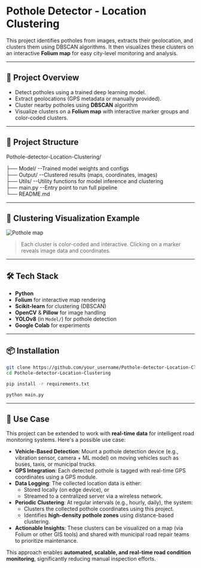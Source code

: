 # Pothole Detector - Location Clustering

This project identifies potholes from images, extracts their geolocation, and clusters them using DBSCAN algorithms. It then visualizes these clusters on an interactive **Folium map** for easy city-level monitoring and analysis.

---

## 🚀 Project Overview

- Detect potholes using a trained deep learning model.
- Extract geolocations (GPS metadata or manually provided).
- Cluster nearby potholes using **DBSCAN** algorithm
- Visualize clusters on a **Folium map** with interactive marker groups and color-coded clusters.

---

## 📁 Project Structure
Pothole-detector-Location-Clustering/

├── Model/     --Trained model weights and configs <br>
├── Output/    --Clustered results (maps, coordinates, images) <br>
├── Utils/     --Utility functions for model inference and clustering <br>
├── main.py    --Entry point to run full pipeline <br>
└── README.md 


---

## 🧠 Clustering Visualization Example

![Pothole map](https://github.com/your_username/Pothole-detector-Location-Clustering/blob/master/Output/pothole_map.png)

> Each cluster is color-coded and interactive. Clicking on a marker reveals image data and coordinates.

---

## 🛠️ Tech Stack

- **Python**
- **Folium** for interactive map rendering
- **Scikit-learn** for clustering (DBSCAN)
- **OpenCV** & **Pillow** for image handling
- **YOLOv8** (in `Model/`) for pothole detection
- **Google Colab** for experiments

---
## 📦 Installation

```bash
git clone https://github.com/your_username/Pothole-detector-Location-Clustering.git
cd Pothole-detector-Location-Clustering

pip install -r requirements.txt
```
```bash
python main.py
```

---

## 📌 Use Case

This project can be extended to work with **real-time data** for intelligent road monitoring systems. Here's a possible use case:

- **Vehicle-Based Detection**: Mount a pothole detection device (e.g., vibration sensor, camera + ML model) on moving vehicles such as buses, taxis, or municipal trucks.
- **GPS Integration**: Each detected pothole is tagged with real-time GPS coordinates using a GPS module.
- **Data Logging**: The collected location data is either:
  - Stored locally (on edge device), or
  - Streamed to a centralized server via a wireless network.
- **Periodic Clustering**: At regular intervals (e.g., hourly, daily), the system:
  - Clusters the collected pothole coordinates using this project.
  - Identifies **high-density pothole zones** using distance-based clustering.
- **Actionable Insights**: These clusters can be visualized on a map (via Folium or other GIS tools) and shared with municipal road repair teams to prioritize maintenance.

This approach enables **automated, scalable, and real-time road condition monitoring**, significantly reducing manual inspection efforts.
